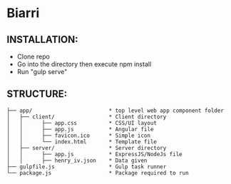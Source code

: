 # Biarri

## INSTALLATION:
* Clone repo
* Go into the directory then execute npm install
* Run "gulp serve"


## STRUCTURE:
```
├── app/                        * top level web app component folder
│   ├── client/                 * Client directory
│   │      ├── app.css          * CSS/UI layout
│   │      ├── app.js           * Angular file
│   │      ├── favicon.ico      * Simple icon
│   │      └── index.html       * Template file
│   ├── server/                 * Server directory
│   │      ├── app.js           * ExpressJS/NodeJs file
│   │      ├── henry_iv.json    * Data given
├── gulpfile.js                 * Gulp task runner
└── package.js                  * Package required to run
```


